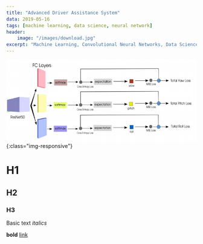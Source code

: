 ```yaml
---
title: "Advanced Driver Assistance System"
data: 2019-05-16
tags: [machine learning, data science, neural network]
header:
    image: "/images/download.jpg"
excerpt: "Machine Learning, Convolutional Neural Networks, Data Science"
---
```


![image-title-here](/images/resnet.png){:class="img-responsive"}




# H1 

## H2

### H3

Basic text
*italics*

**bold**
[link](https://github.com/kafura0)